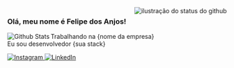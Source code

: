 <img align='right' src="https://github-readme-stats.vercel.app/api?username=felipedosanjos&show_icons=true&title_color=783c00&text_color=af552e&icon_color=783c00&bg_color=f8efd4&cache_seconds=2300" alt="ilustração do status do github">

### Olá, meu nome é Felipe dos Anjos!

<img align="left" src="https://github-readme-streak-stats.herokuapp.com/?user=iuricode&theme=dark&hide_border=false" alt="Github Stats">

<p>Trabalhando na {nome da empresa}<br/> Eu sou desenvolvedor {sua stack}</p>
<p>
  <a href="#" title="Instagram">
  <img src="https://img.shields.io/badge/-Instagram-DF0174?style=flat-square&labelColor=DF0174&logo=instagram&logoColor=white&link=https://www.instagram.com/feh.xqzz/" alt="Instagram"/>
  </a>
  <a href="#" title="LinkedIn">
  <img src="https://img.shields.io/badge/-Linkedin-0e76a8?style=flat-square&logo=Linkedin&logoColor=white&link=https://www.linkedin.com/in/dosanjos-felipe/" alt="LinkedIn"/>
  </a>
</p>
